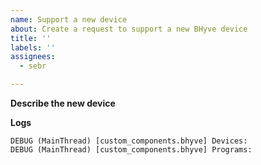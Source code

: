 ```yaml
---
name: Support a new device
about: Create a request to support a new BHyve device
title: ''
labels: ''
assignees:
  - sebr

---
```


**Describe the new device**
<!-- A clear and concise description of the device, including any reference links. -->

**Logs**
<!--
Attach device logs.

Step 1: Enable debugging.

Add the following to `configuration.yaml` and then restart Home Assistant.
```
logger:
  logs:
    custom_components.bhyve: debug
```

Step 2: Check Home Assistant logs

1. Open `home-assistant.log`
2. Identify lines which begin with:
```log
DEBUG (MainThread) [custom_components.bhyve] Devices:
DEBUG (MainThread) [custom_components.bhyve] Programs:
```

Copy these two lines and paste them below.
 -->

```log
DEBUG (MainThread) [custom_components.bhyve] Devices:
DEBUG (MainThread) [custom_components.bhyve] Programs:
```
